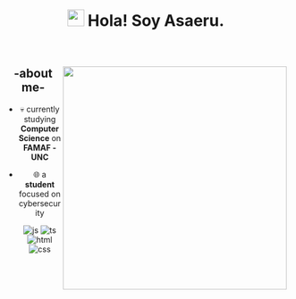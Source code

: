 <div align="center">
<h1><img src="https://emojis.slackmojis.com/emojis/images/1531849430/4246/blob-sunglasses.gif?1531849430" width="30"/> Hola! Soy Asaeru.</h1>
  
<br>
<div>
  
<img src="https://github.com/Asaeru14/Asaeru14/assets/127261423/191f75e0-c117-4fc5-be67-94639d921741" align="right" width="400">



<h2> -about me- </h2> 
  
- 💀 currently studying **Computer Science** on **FAMAF - UNC**
- 🌐 a **student** focused on cybersecurity
  

  <img src = "https://img.shields.io/badge/Python-3776AB?style=for-the-badge&logo=python&logoColor=white" alt = "js" />
  <img src = "https://img.shields.io/badge/C-00599C?style=for-the-badge&logo=c&logoColor=white" alt = "ts" />
  <img src = "https://img.shields.io/badge/Rust-000000?style=for-the-badge&logo=rust&logoColor=white" alt = "html" />
  <img src = "https://img.shields.io/badge/Linux-FCC624?style=for-the-badge&logo=linux&logoColor=black" alt = "css" />
  
  
  
  
  </br></br>
  

  </div>
  </div>






